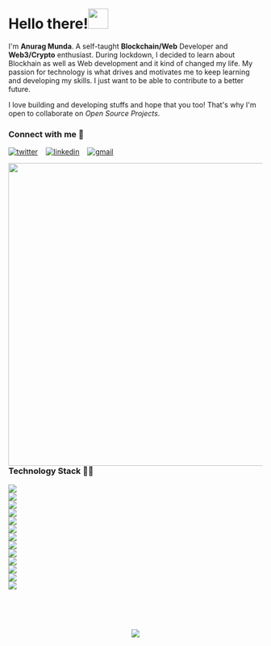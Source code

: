 # Hello there!<img src="https://c.tenor.com/AUHgwWxTw14AAAAi/dm4uz3-foekoe.gif" width="40px">

I'm **Anurag Munda**. A self-taught **Blockchain/Web** Developer and **Web3/Crypto** enthusiast. During lockdown, I decided to learn about Blockhain as well as Web development and it kind of changed my life. My passion for technology is what drives and motivates me to keep learning and developing my skills. I just want to be able to contribute to a better future.

I love building and developing stuffs and hope that you too! That's why I'm open to collaborate on *Open Source Projects*.

### Connect with me 🔗
[![twitter](https://img.shields.io/badge/Twitter-1DA1F2?style=for-the-badge&logo=twitter&logoColor=white)](https://twitter.com/Anurag_MND) &nbsp;&nbsp;
[![linkedin](https://img.shields.io/badge/LinkedIn-0077B5?style=for-the-badge&logo=linkedin&logoColor=white)](https://www.linkedin.com/in/anuragmunda) &nbsp;&nbsp;
[![gmail](https://img.shields.io/badge/Gmail-D14836?style=for-the-badge&logo=gmail&logoColor=white)](mailto:Anurag.munda005@gmail.com)

<img align="right" src="https://cdn.dribbble.com/users/452800/screenshots/2423898/media/33fb1b0d2b966f716e99011148941cdd.gif" width="600px">

### Technology Stack 👨‍💻
<img src = "https://img.shields.io/badge/Solidity-e6e6e6?style=for-the-badge&logo=solidity&logoColor=black"><br>
<img src = "https://img.shields.io/badge/React-20232A?style=for-the-badge&logo=react&logoColor=61DAFB"><br>
<img src = "https://img.shields.io/badge/HTML5-E34F26?style=for-the-badge&logo=html5&logoColor=white"><br>
<img src = "https://img.shields.io/badge/CSS3-1572B6?style=for-the-badge&logo=css3&logoColor=white"><br>
<img src = "https://img.shields.io/badge/JavaScript-323330?style=for-the-badge&logo=javascript&logoColor=F7DF1E"><br>
<img src = "https://img.shields.io/badge/Ethereum-3C3C3D?style=for-the-badge&logo=Ethereum&logoColor=white"><br>
<img src = "https://img.shields.io/badge/Mocha-8D6748?style=for-the-badge&logo=Mocha&logoColor=white"><br>
<img src = "https://img.shields.io/badge/Python-FFD43B?style=for-the-badge&logo=python&logoColor=darkgreen"><br>
<img src = "https://img.shields.io/badge/Java-ED8B00?style=for-the-badge&logo=java&logoColor=white"><br>
<img src = "https://img.shields.io/badge/Android-3DDC84?style=for-the-badge&logo=android&logoColor=white"><br>
<img src = "https://img.shields.io/badge/MySQL-005C84?style=for-the-badge&logo=mysql&logoColor=white"><br>
<img src = "https://img.shields.io/badge/Node.js-339933?style=for-the-badge&logo=nodedotjs&logoColor=white"><br>
<img src = "https://img.shields.io/badge/Git-F05032?style=for-the-badge&logo=git&logoColor=white">

<br><br><br>
<p align="center"><img src="https://github-readme-stats.vercel.app/api/top-langs/?username=AnuragMunda&layout=compact&theme=gotham"></p>

<!---
AnuragMunda/AnuragMunda is a ✨ special ✨ repository because its `README.md` (this file) appears on your GitHub profile.
You can click the Preview link to take a look at your changes.
--->
